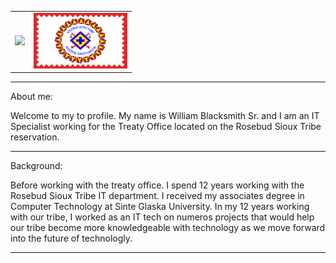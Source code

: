 <table>
  <tr>
    <td>
        <img src="assest/treaty_logo.png"/>
    </td>
    <td>
        <img src="assets/rst_flag.png" width="150"/>
    </td>
  </tr>
</table>



---

About me:

Welcome to my to profile.  My name is William Blacksmith Sr. and I am an IT Specialist working for the Treaty Office located on the Rosebud Sioux Tribe reservation.  

---

Background:

Before working with the treaty office.  I spend 12 years working with the Rosebud Sioux Tribe  IT department.  I received my associates degree in Computer Technology at Sinte Glaska University.  In my 12 years working with our tribe, I worked as an IT tech on numeros projects that would help our tribe become more knowledgeable with technology as we move forward into the future of technologly.

---
